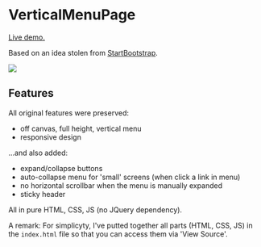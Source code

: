 VerticalMenuPage
================
[Live demo.](https://dl.dropboxusercontent.com/u/43065769/Dev/VerticalMenuPage/index.html "Online demo")

Based on an idea stolen from [StartBootstrap](http://startbootstrap.com/simple-sidebar).

![](https://dl.dropboxusercontent.com/u/43065769/blog/images/2014/off-canvas-vertical-menu.png)

## Features ##

All original features were preserved:

 - off canvas, full height, vertical menu
 - responsive design 

...and also added:

 - expand/collapse buttons
 - auto-collapse menu for 'small' screens (when click a link in menu)
 - no horizontal scrollbar when the menu is manually expanded
 - sticky header

All in pure HTML, CSS, JS (no JQuery dependency).

A remark: 
For simplicyty, I've putted together all parts (HTML, CSS, JS) in the `index.html` file so that you can access them via 'View Source'.